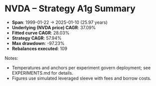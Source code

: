# NVDA – Strategy A1g Summary

- **Span**: 1999-01-22 → 2025-01-10 (25.97 years)
- **Underlying (NVDA price) CAGR**: 37.09%
- **Fitted curve CAGR**: 28.03%
- **Strategy CAGR**: 57.94%
- **Max drawdown**: -97.23%
- **Rebalances executed**: 109

Notes:

- Temperatures and anchors per experiment govern deployment; see EXPERIMENTS.md for details.
- Figures use simulated leveraged sleeve with fees and borrow costs.
